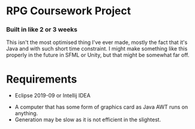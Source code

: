 # RPG Coursework Project
### Built in like 2 or 3 weeks

This isn't the most optimised thing I've ever made, mostly the fact that it's Java and with such short time constraint.
I might make something like this properly in the future in SFML or Unity, but that might be somewhat far off.

# Requirements
* Eclipse 2019-09 or Intellij IDEA
- A computer that has some form of graphics card as Java AWT runs on anything.
- Generation may be slow as it is not efficient in the slightest.
